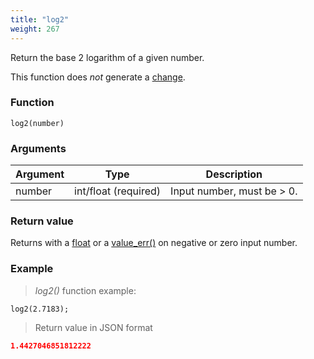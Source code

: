 ```yaml
---
title: "log2"
weight: 267
---
```


Return the base 2 logarithm of a given number.

This function does *not* generate a [change](../../../overview/changes).

### Function

`log2(number)`

### Arguments

Argument | Type                 | Description
-------- | -------------------- | ------------
number   | int/float (required) | Input number, must be > 0.

### Return value

Returns with a [float](../../../data-types/float) or a [value_err()](../../../errors/value_err) on negative or zero input number.

### Example

> _log2()_ function example:

```thingsdb,json_response
log2(2.7183);
```

> Return value in JSON format

```json
1.4427046851812222
```
